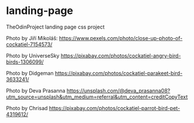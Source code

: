 # landing-page
TheOdinProject landing page css project

Photo by Jiří Mikoláš: https://www.pexels.com/photo/close-up-photo-of-cockatiel-7154573/

Photo by UniverseSky https://pixabay.com/photos/cockatiel-angry-bird-birds-1306099/

Photo by Didgeman https://pixabay.com/photos/cockatiel-parakeet-bird-3633241/

Photo by Deva Prasanna https://unsplash.com/@deva_prasanna08?utm_source=unsplash&utm_medium=referral&utm_content=creditCopyText 

Photo by Chrisad https://pixabay.com/photos/cockatiel-parrot-bird-pet-4319612/